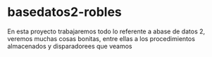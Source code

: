 basedatos2-robles
=================

En esta proyecto trabajaremos todo lo referente a abase de datos 2, veremos muchas cosas bonitas, entre ellas a los procedimientos almacenados y disparadorees que veamos 
